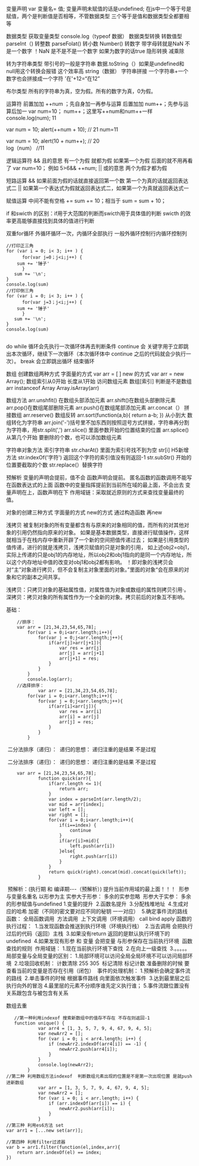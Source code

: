 变量声明 var 变量名= 值; 
变量声明未赋值的话是undefined;
在js中一个等于号是赋值，两个是判断值是否相等，不管数据类型
三个等于是值和数据类型全都要相等

数据类型
获取变量类型 console.log（typeof 数据）
数据类型转换
转数值型  parseInt（)  转整数
parseFolat() 转小数
Number() 转数字 带字母转就是NaN 不是一个数字 ！NaN 是不是不是一个数字  如果为数字的话true
隐形转换 减乘除

转为字符串类型
带引号的一般是字符串
数据.toString（）如果是undefined和null用这个转换会报错 这个效率高
string（数据）
字符串拼接  一个字符串+一个数字也会拼接成一个字符  '在'+12=“在12”

布尔类型
所有的字符串为真，空为假。所有的数字为真，0为假。

运算符
前置加加  ++num ；先自身加一再参与运算
后置加加  num++；先参与运算后加一
var num=10；
 num++；这里写++num和num++一样
console.log(num); 11

var  num = 10;
alert(++num + 10);   // 21 num=11

var  num = 10;
alert(10 + num++);  // 20  
log（num） //11

逻辑运算符
&& 且的意思 有一个为假 就都为假 如果第一个为假 后面的就不用再看了
var num=10；
例如 5>6&& ++num; 
|| 或的意思 两个为假才都为假 

短路运算
&& 如果前面为假的话就直接返回第一个数 第一个为真的话就返回表达式二
||  如果第一个表达式为假就返回表达式二，如果第一个为真就返回表达式一

赋值运算
中间不能有空格
+=  sum += 10；相当于 sum = sum + 10；

if 和swicth 的区别：if用于大范围的判断而swicth用于具体值的判断
swicth 的效率更高能够直接找到具体的值进行判断

双重for循环 外循环循环一次，内循环全部执行
一般外循环控制行内循环控制列

```
//打印正三角
for (var i = 0; i< 3; i++ ) {
      for(var j=0；j<i;j++) {
	sum += '锤子'
      }
   sum += '\n';
}
console.log(sum)
//打印倒三角
for (var i = 0; i< 3; i++ ) {
      for(var j=3；j<i;j++) {
	sum += '锤子'
      }
   sum += '\n';
}
console.log(sum)


```

do while 循环会先执行一次循环体再去判断条件
continue 会 关键字用于立即跳出本次循环，继续下一次循环（本次循环体中 continue 之后的代码就会少执行一次）。
break 会立即跳出循环 结束循环

数组 
创建数组两种方式
字面量的方式  var  arr = [ ]
new 的方式 var arr = new Array();
数组索引从0开始 长度从1开始
访问数组元素 数组[索引]
判断是不是数组
arr instanceof Array
Array.isArray(arr)

数组方法
arr.unshfit() 在数组头部添加元素
arr.shift()在数组头部删除元素
arr.pop()在数组尾部删除元素
arr.push()在数组尾部添加元素
arr.concat（） 拼接数组
arr.reserve() 数组反转
arr.sort(function(a,b){
    return a-b;
})  从小到大
数组转化为字符串
arr.join('-')括号里不加东西则按照逗号方式拼接，字符串再分割为字符串，用str.split(',')
arr.slice() 里面参数开始的位置结束的位置
arr.splice() 从第几个开始 要删除的个数，也可以添加数组元素

字符串对象方法
索引字符串  str.charAt() 里面为索引号找不到为空
str[i] H5新增方法
str.indexOf('字符') 返回这个字符的索引值没有则返回-1
str.subStr() 开始的位置要截取的个数
str.replace(）替换字符

预解析
变量的声明会提前，值不会
函数声明会提前。
匿名函数的函数调用不能写在函数表达式的上面
函数中的变量指挥提前到当前所在域的最上面，不会出去
变量声明在上，函数声明在下
作用域链：采取就近原则的方式来查找变量最终的值。

对象的创建三种方式
字面量的方式
new的方式
通过构造函数 再new

浅拷贝 
被复制对象的所有变量都含有与原来的对象相同的值，而所有的对其他对象的引用仍然指向原来的对象。
如果是基本数据类型，直接进行赋值操作，这样就相当于在栈内存中重新开辟了一个新的空间把值传递过去；
如果是引用类型的值传递，进行的就是浅拷贝，浅拷贝赋值的只是对象的引用，
如上述obj2=obj1，实际上传递的只是obj1的内存地址，所以obj2和obj1指向的是同一个内存地址，所以这个内存地址中值的改变对obj1和obj2都有影响。
！即对象的浅拷贝会对“主”对象进行拷贝，但不会复制主对象里面的对象。”里面的对象“会在原来的对象和它的副本之间共享。


浅拷贝：只拷贝对象的基础属性值，对属性值为对象或数组的属性则拷贝引用·。 
深拷贝：拷贝对象的所有属性作为一个全新的对象。拷贝前后的对象互不影响。

基础：

```
	//排序：
	var arr = [21,34,23,54,65,78];
		for(var i = 0;i<arr.length;i++){
			for(var j = 0;j<arr.length;j++){
				if(arr[j]>arr[j+1]){
					var res = arr[j]
					arr[j] = arr[j+1]
					arr[j+1] = res;
				}
			}
		}
		console.log(arr);	
	//选择排序：
			var arr = [21,34,23,54,65,78];
		for(var i = 0;i<arr.length;i++){
			for(var j = 0;j<arr.length;j++){
				if(arr[i]<arr[j]){
					var res = arr[i]
					arr[i] = arr[j]
					arr[j] = res;
				}
			}
		}
```

​	二分法排序（递归）：
​		递归的思想： 递归注重的是结果   不是过程
​		

​	二分法排序（递归）：
​		递归的思想： 递归注重的是结果   不是过程
​		

```
	var arr = [21,34,23,54,65,78];
			function quick(arr){
				if(arr.length <= 1){
					return arr;
				}
				var index = parseInt(arr.length/2);
				var mid = arr[index];
				var left = [];
				var right = [];
				for(var i = 0;i<arr.length;i++){
					if(i==index) {
						continue
					}
					if(arr[i]>mid){
						left.push(arr[i])
					}else{
						right.push(arr[i])
					}
				}
				return quick(right).concat(mid).concat(quick(left));
			}
```

​	预解析：(执行期 和 编译期---（预解析）)
​		提升当前作用域的最上面！！！
​		形参与变量名重名  以形参为主
​		实参大于形参：  多余的实参忽略
​		形参大于实参：  多余的形参赋值与undefined
​		1.变量的提升
​		2.函数名提升
​		3.分配栈堆地址
​		4.生成对应的哈希
​			加密（不同的密文要对应不同的秘钥   一一对应）
​		5.确定事件流的路线
​	函数：
​		全局函数调用
​		方法调用
​		上下文调用（环境调用）   call   bind   apply
​	函数的执行过程：
​		1.当发现函数会推送到执行环境（环境执行栈）
​		2.当去调用 会把执行过后的代码（返回）主栈
​		3.如果没有return  返回的是默认执行环境下的undefined
​		4.如果发现有形参 和 变量  会把变量 与形参保存在当前执行环境
​	函数查找的规则
​		作用域链：
​			1.现在当前执行环境下查找
​			2.在向上一级查找
​			3.。。。。。
​		局部变量与全局变量的区别：
​			1.局部环境可以访问全局全局环境不可以访问局部环境
​			2.垃圾回收机制：
​				计数清除   255   305
​				标记清除  标记计数   准备删除的时候  要查看当前的变量是否存在引用（闭包）
​		事件的处理机制：
​			1.预解析会确定事件流的路线
​			2.单击事件的时候 根据事件路线 向里面依次触发事件
​			3.达到最里层之后 执行向外的冒泡
​			4.最里层的元素不分顺序谁先定义执行谁；
​			5.事件流跟位置没有关系跟包含与被包含有关系

数组去重

```
   //第一种利用indexof 搜索新数组中的值存不存在 不存在则返回-1 
   function unique() {
            var arr4 = [1, 3, 5, 7, 9, 4, 67, 9, 4, 5];
            var newArr2 = [];
            for (var i = 0; i < arr4.length; i++) {
                if (newArr2.indexOf(arr4[i]) == -1) {
                    newArr2.push(arr4[i]);
                }
            }
            console.log(newArr2);
        }
//第二种 利用数组方法indexof  判断数组元素出现的位置是不是第一次出现位置 是就push进新数组
            var arr = [1, 3, 5, 7, 9, 4, 67, 9, 4, 5];
            var newArr2 = [];
            for (var i = 0; i < arr.length; i++) {
                if (arr.indexOf(arr[i]) == i) {
                    newArr2.push(arr[i]);
                }
            }
//第三种 利用es6方法 set
var arr1 = [...new set(arr)];

//第四种 利用filter过滤器
var b = arr1.filter(function(el,index,arr){
	return arr.indexOf(el) == index;
})
```







